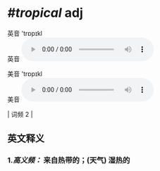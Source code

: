 # ***\#tropical*** adj
英音 'trɒpɪkl  
英音
<audio src="./media/tropical1.aac" controls="controls"></audio>

美音 'trɒpɪkl  
美音
<audio src="./media/tropical2.aac" controls="controls"></audio>



| 词频 2 |  

英文释义
---
### 1.*高义频：* **来自热带的；(天气) 湿热的**  


